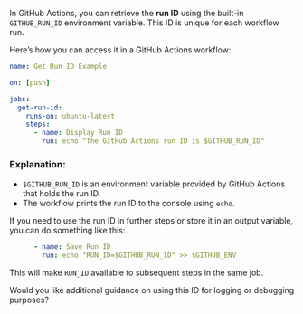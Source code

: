 In GitHub Actions, you can retrieve the **run ID** using the built-in `GITHUB_RUN_ID` environment variable. This ID is unique for each workflow run.

Here’s how you can access it in a GitHub Actions workflow:

```yaml
name: Get Run ID Example

on: [push]

jobs:
  get-run-id:
    runs-on: ubuntu-latest
    steps:
      - name: Display Run ID
        run: echo "The GitHub Actions run ID is $GITHUB_RUN_ID"
```

### Explanation:
- `$GITHUB_RUN_ID` is an environment variable provided by GitHub Actions that holds the run ID.
- The workflow prints the run ID to the console using `echo`.

If you need to use the run ID in further steps or store it in an output variable, you can do something like this:

```yaml
      - name: Save Run ID
        run: echo "RUN_ID=$GITHUB_RUN_ID" >> $GITHUB_ENV
```

This will make `RUN_ID` available to subsequent steps in the same job.

Would you like additional guidance on using this ID for logging or debugging purposes?